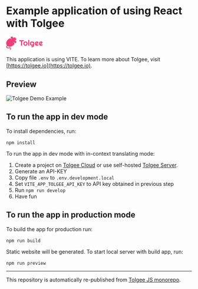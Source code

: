 # Example application of using React with Tolgee

[<img src="https://raw.githubusercontent.com/tolgee/documentation/main/tolgee_logo_text.svg" alt="Tolgee" width="100" />](https://tolgee.io)

This application is using VITE. To learn more about Tolgee, visit [https://tolgee.io](https://tolgee.io).

## Preview
![Tolgee Demo Example](https://github.com/user-attachments/assets/ca0d0ea0-a440-409f-a3cd-f93ef01dc197)

## To run the app in dev mode

To install dependencies, run:

    npm install

To run the app in dev mode with in-context translating mode:

1. Create a project on [Tolgee Cloud](https://app.tolgee.io) or use
   self-hosted [Tolgee Server](https://github.com/tolgee/server).
2. Generate an API-KEY
3. Copy file `.env` to `.env.development.local`
4. Set `VITE_APP_TOLGEE_API_KEY` to API key obtained in previous step
5. Run `npm run develop`
6. Have fun

## To run the app in production mode

To build the app for production run:

    npm run build

Static website will be generated. To start local server with build app, run:

    npm run preview

---

This repository is automatically re-published from [Tolgee JS monorepo](https://github.com/tolgee/tolgee-js).
